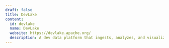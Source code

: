 ```yaml
---
draft: false
title: DevLake
content:
  id: devlake
  name: DevLake
  website: https://devlake.apache.org/
  description: A dev data platform that ingests, analyzes, and visualizes the fragmented data from DevOps tools to extract insights for engineering excellence, developer experience, and community growth
---
```

